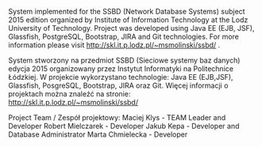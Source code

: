 System implemented for the SSBD (Network Database Systems) subject 2015 edition organized by Institute of Information Technology at the Lodz University of Technology. 
Project was developed using Java EE (EJB, JSF), Glassfish, PostgreSQL, Bootstrap, JIRA and Git technologies.
For more information please visit http://skl.it.p.lodz.pl/~msmolinski/ssbd/ .

System stworzony na przedmiot SSBD (Sieciowe systemy baz danych) edycja 2015 organizowany przez Instytut Informatyki na Politechnice Łódzkiej. 
W projekcie wykorzystano technologie: Java EE (EJB,JSF), Glassfish, PosgreSQL, Bootstrap, JIRA oraz Git. 
Więcej informacji o projektach można znaleźć na stronie: http://skl.it.p.lodz.pl/~msmolinski/ssbd/ 

Project Team / Zespół projektowy:
Maciej Klys - TEAM Leader and Developer
Robert Mielczarek - Developer
Jakub Kepa - Developer and Database Administrator
Marta Chmielecka - Developer

